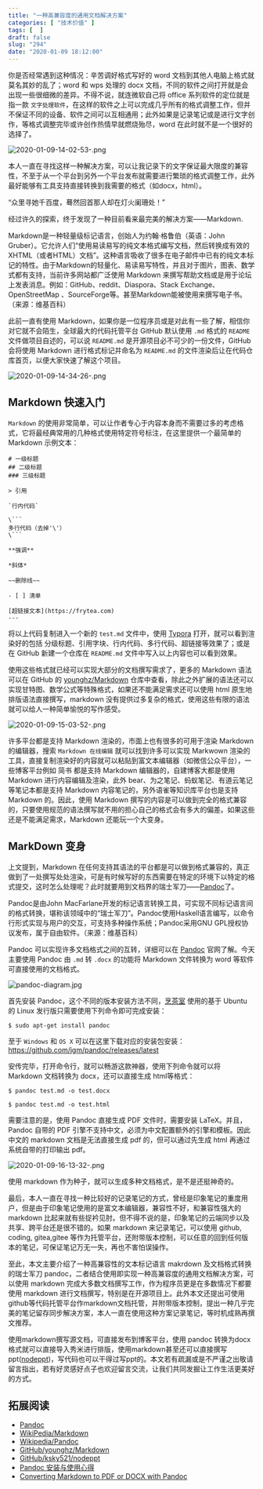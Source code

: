```yaml
---
title: "一种高兼容度的通用文档解决方案"
categories: [ "技术价值" ]
tags: [  ]
draft: false
slug: "294"
date: "2020-01-09 18:12:00"
---
```


你是否经常遇到这种情况：辛苦调好格式写好的 word 文档到其他人电脑上格式就莫名其妙的乱了；word 和 wps 处理的 docx 文档，不同的软件之间打开就是会出现一些很细微的差异。不得不说，就连微软自己将 office 系列软件的定位就是指一款 `文字处理软件`，在这样的软件之上可以完成几乎所有的格式调整工作，但并不保证不同的设备、软件之间可以互相通用；此外如果是记录笔记或是进行文字创作，等格式调整完毕或许创作热情早就燃烧殆尽，word 在此时就不是一个很好的选择了。

![2020-01-09-14-02-53-.png](https://imagehost-cdn.frytea.com/images/2020/01/09/2020-01-09-14-02-53-.png)

本人一直在寻找这样一种解决方案，可以让我记录下的文字保证最大限度的兼容性，不至于从一个平台到另外一个平台发布就需要进行繁琐的格式调整工作，此外最好能够有工具支持直接转换到我需要的格式（如docx，html）。

“众里寻她千百度，蓦然回首那人却在灯火阑珊处！”

经过许久的探索，终于发现了一种目前看来最完美的解决方案——Markdown.

Markdown是一种轻量级标记语言，创始人为约翰·格鲁伯（英语：John Gruber）。它允许人们“使用易读易写的纯文本格式编写文档，然后转换成有效的XHTML（或者HTML）文档”。这种语言吸收了很多在电子邮件中已有的纯文本标记的特性。由于Markdown的轻量化、易读易写特性，并且对于图片，图表、数学式都有支持，当前许多网站都广泛使用 Markdown 来撰写帮助文档或是用于论坛上发表消息。例如：GitHub、reddit、Diaspora、Stack Exchange、OpenStreetMap 、SourceForge等。甚至Markdown能被使用来撰写电子书。（来源：维基百科）

此前一直有使用 Markdown，如果你是一位程序员或是对此有一些了解，相信你对它就不会陌生，全球最大的代码托管平台 GitHub 默认使用 `.md` 格式的 `README` 文件做项目自述的，可以说 `README.md` 是开源项目必不可少的一份文件，GitHub 会将使用 Markdown 进行格式标记并命名为 `README.md` 的文件渲染后让在代码仓库首页，以便大家快速了解这个项目。

![2020-01-09-14-34-26-.png](https://imagehost-cdn.frytea.com/images/2020/01/09/2020-01-09-14-34-26-.png)

## Markdown 快速入门

 `Markdown` 的使用非常简单，可以让作者专心于内容本身而不需要过多的考虑格式，它将最经典常用的几种格式使用特定符号标注，在这里提供一个最简单的 Markdown 示例文本：

 ```
 # 一级标题
## 二级标题
### 三级标题

> 引用

`行内代码`

\```
多行代码（去掉'\'）
\```

**强调**

*斜体*

~~删除线~~

- [ ] 清单

[超链接文本](https://frytea.com)
---
 ```

将以上代码复制进入一个新的 `test.md` 文件中，使用 [Typora](https://www.typora.io/) 打开，就可以看到渲染好的包括 分级标题、引用字块、行内代码、多行代码、超链接等效果了；或是在 GitHub 新建一个仓库在 `README.md` 文件中写入以上内容也可以看到效果。

使用这些格式就已经可以实现大部分的文档撰写需求了，更多的 Markdown 语法可以在 GitHub 的 [younghz/Markdown](https://github.com/younghz/Markdown) 仓库中查看，除此之外扩展的语法还可以实现甘特图、数学公式等特殊格式，如果还不能满足需求还可以使用 html 原生地排版语法直接撰写，markdown 没有提供过多复杂的格式，使用这些有限的语法就可以给人一种简单愉悦的写作感受。

![2020-01-09-15-03-52-.png](https://imagehost-cdn.frytea.com/images/2020/01/09/2020-01-09-15-03-52-.png)

许多平台都是支持 Markdown 渲染的，市面上也有很多的可用于渲染 Markdown 的编辑器，搜索 `Markdown 在线编辑` 就可以找到许多可以实现 Markwown 渲染的工具，直接复制渲染好的内容就可以粘贴到富文本编辑器（如微信公众平台），一些博客平台例如 简书 都是支持 Markdown 编辑器的，自建博客大都是使用 Markdown 进行内容编辑及渲染，此外 bear、为之笔记、蚂蚁笔记、有道云笔记 等笔记本都是支持 Markdown 内容笔记的，另外语雀等知识库平台也是支持 Markdown 的。因此，使用 Markdown 撰写的内容是可以做到完全的格式兼容的，只要使用规范的语法撰写就不用的担心自己的格式会有多大的偏差。如果这些还是不能满足需求，Markdown 还能玩一个大变身。

## MarkDown 变身

上文提到，Markdown 在任何支持其语法的平台都是可以做到格式兼容的，真正做到了一处撰写处处渲染，可是有时候写好的东西需要在特定的环境下以特定的格式提交，这时怎么处理呢？此时就要用到文档界的瑞士军刀——[Pandoc](https://pandoc.org/)了。

Pandoc是由John MacFarlane开发的标记语言转换工具，可实现不同标记语言间的格式转换，堪称该领域中的“瑞士军刀”。Pandoc使用Haskell语言编写，以命令行形式实现与用户的交互，可支持多种操作系统；Pandoc采用GNU GPL授权协议发布，属于自由软件。（来源：维基百科）

Pandoc 可以实现许多文档格式之间的互转，详细可以在 [Pandoc](https://pandoc.org/) 官网了解。今天主要使用 Pandoc 由 `.md` 转 `.docx` 的功能将 Markdown 文件转换为 word 等软件可直接使用的文档格式。

![pandoc-diagram.jpg](https://imagehost-cdn.frytea.com/images/2020/01/09/pandoc-diagram.jpg)

首先安装 Pandoc，这个不同的版本安装方法不同，[烹茶室](https://blog.frytea.com) 使用的基于 Ubuntu 的 Linux 发行版只需要使用下列命令即可完成安装：

```
$ sudo apt-get install pandoc
```

至于 `Windows` 和 `OS X` 可以在这里下载对应的安装包安装：<https://github.com/jgm/pandoc/releases/latest>

安传完毕，打开命令行，就可以畅游这款神器，使用下列命令就可以将 Markdown 文档转换为 docx，还可以直接生成 html等格式：

```
$ pandoc test.md -o test.docx

$ pandoc test.md -o test.html
```

需要注意的是，使用 Pandoc 直接生成 PDF 文件时，需要安装 LaTeX。并且，Pandoc 自带的 PDF 引擎不支持中文，必须为中文配置额外的引擎和模板。因此中文的 markdown 文档是无法直接生成 pdf 的，但可以通过先生成 html 再通过系统自带的打印输出 pdf。

![2020-01-09-16-13-32-.png](https://imagehost-cdn.frytea.com/images/2020/01/09/2020-01-09-16-13-32-.png)

使用 markdown 作为种子，就可以生成多种文档格式，是不是还挺神奇的。

最后，本人一直在寻找一种比较好的记录笔记的方式，曾经是印象笔记的重度用户，但是由于印象笔记使用的是富文本编辑器，兼容性不好，和兼容性强大的 markdown 比起来就有些捉衿见肘。但不得不说的是，印象笔记的云端同步以及共享、跨平台还是很不错的。如果 markdown 来记录笔记，可以使用 github, coding, gitea,gitee 等作为托管平台，还附带版本控制，可以任意的回到任何版本的笔记，可保证笔记万无一失，再也不害怕误操作。

至此，本文主要介绍了一种高兼容性的文本标记语言 makrdown 及文档格式转换的瑞士军刀 pandoc，二者结合使用即实现一种高兼容度的通用文档解决方案，可以使用 markdown 完成大多数文档撰写工作，作为程序员更是在多数情况下都要使用 markdown 进行文档撰写，特别是在开源项目上。此外本文还提出可使用github等代码托管平台作markdown文档托管，并附带版本控制，提出一种几乎完美的笔记留存同步解决方案，本人一直在使用这种方案记录笔记，等时机成熟再撰文推荐。

使用markdown撰写源文档，可直接发布到博客平台，使用 pandoc 转换为docx格式就可以直接导入秀米进行排版，使用markdown甚至还可以直接撰写ppt([nodeppt](https://github.com/ksky521/nodeppt))，写代码也可以干得过写ppt的。本文若有疏漏或是不严谨之出敬请留言指出，若有好灵感好点子也欢迎留言交流，让我们共同发掘让工作生活更美好的方式。

##  拓展阅读

 - [Pandoc](https://pandoc.org/)
 - [WikiPedia/Markdown](https://zh.wikipedia.org/wiki/Markdown)
 - [Wikipedia/Pandoc](https://zh.wikipedia.org/wiki/Pandoc)
 - [GitHub/younghz/Markdown](https://github.com/younghz/Markdown)
 - [GitHub/ksky521/nodeppt](https://github.com/ksky521/nodeppt)
 - [Pandoc 安装与使用心得](http://gnss.help/2017/06/12/pandoc-install-usage/index.html)
 - [Converting Markdown to PDF or DOCX with Pandoc](https://www.mscharhag.com/software-development/pandoc-markdown-to-pdf)
